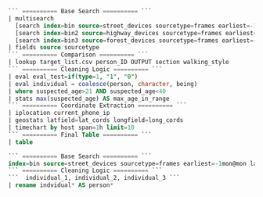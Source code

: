 
```sql
``` ========== Base Search ========== ```
| multisearch
  [search index=bin source=street_devices sourcetype=frames earliest=-1d@d latest=now()]
  [search index=bin2 source=highway_devices sourcetype=frames earliest=-1d@d latest=now()]
  [search index=bin3 source=forest_devices sourcetype=frames earliest=-1d@d latest=now()]
| fields source sourcetype
``` ========== Comparison ========== ```
| lookup target_list.csv person_ID OUTPUT section walking_style
``` ========== Cleaning Logic ========== ```
| eval eval_test=if(type=1, "1", "0")
| eval individual = coalesce(person, character, being)
| where suspected_age>21 AND suspected_age<40
| stats max(suspected_age) AS max_age_in_range
``` ========== Coordinate Extraction ========== ```
| iplocation current_phone_ip
| geostats latfield=lat_cords longfield=long_cords
| timechart by host span=1h limit=10
``` ========== Final Table ========== ```
| table
```

```sql
``` ========== Base Search ========== ```
index=bin source=street_devices sourcetype=frames earliest=-1mon@mon latest=-5d@d+5m+40s
``` ========== Cleaning Logic ========== ```
```  individual_1, individual_2, individual_3 ```
| rename indvidual* AS person*
```


